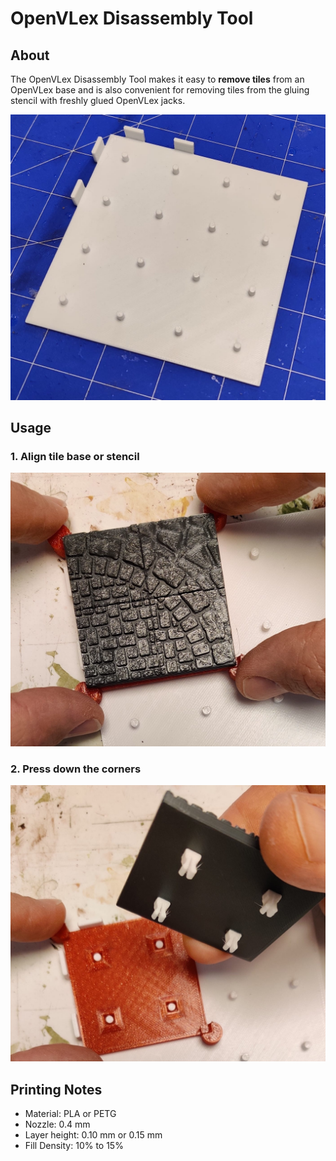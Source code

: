 # OpenVLex Disassembly Tool



## About

The OpenVLex Disassembly Tool makes it easy to **remove tiles** from an OpenVLex base and is also convenient for removing tiles from the gluing stencil with freshly glued OpenVLex jacks.

   ![Disassembly Tool](./img/disassembly-tool.jpg)
	
## Usage

### 1. Align tile base or stencil

   ![Disassembly Tool - Align tile base or stencil](./img/disassembly-tool_1.jpg)
   
### 2. Press down the corners
   
   ![Disassembly Tool - Press down the corners](./img/disassembly-tool_2.jpg)

## Printing Notes

- Material: PLA or PETG
- Nozzle: 0.4 mm
- Layer height: 0.10 mm or 0.15 mm
- Fill Density: 10% to 15%
